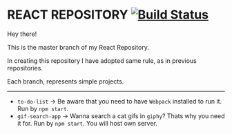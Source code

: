 # REACT REPOSITORY [![Build Status](https://travis-ci.org/facebookincubator/create-react-app.svg?branch=master)](https://travis-ci.org/facebookincubator/create-react-app)

Hey there!

This is the master branch of my React Repository.

In creating this repository I have adopted same rule, as in previous repositories.

Each branch, represents simple projects.

--------------------------------------------------------

- `to-do-list` -> Be aware that you need to have `Webpack` installed to run it. Run by `npm start`.
- `gif-search-app` -> Wanna search a cat gifs in `giphy`? Thats why you need it for. Run by `npm start`. You will host own server. 
